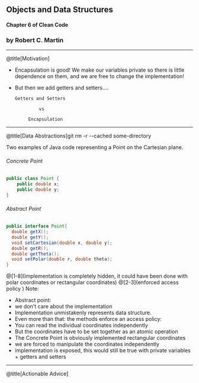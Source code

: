 ## Objects and Data Structures 

#### Chapter 6 of Clean Code ​

### by Robert C. Martin​

---

@title[Motivation​]

- Encapsulation is good! We make our variables private so there is little dependence on them, and we are free to change the implementation!​
- But then we add getters and setters....​
        ​
  
      Getters and Setters​
  
               vs​
  
           Encapsulation​


---

@title[Data Abstractions]git rm -r --cached some-directory


Two examples of Java code representing a Point on the Cartesian plane.

###### Concrete Point
```Java
public class Point {
    public double x;
    public double y;
}
```
###### Abstract Point
```Java
public interface Point{
  double getX();
  double getY();
  void setCartesian(double x, double y);
  double getR();
  double getTheta();
  void setPolar(double r, double theta);
}
```
@[1-8](implementation is completely hidden, it could have been done with polar coordinates or rectangular coordinates)
@[2-3](enforced access policy )
Note:
- Abstract point: 
- we don't care about the implementation
- Implementation unmistakenly represents data structure.
- Even more than that: the methods enforce an access policy:
- You can read the individual coordinates independently
- But the coordinates have to be set together as an atomic operation
- The Concrete Point is obviously implemented rectangular coordinates
- we are forced to manipulate the coordinates independently
- implementation is exposed, this would still be true with private variables + getters and setters



---

@title[Actionable Advice]

